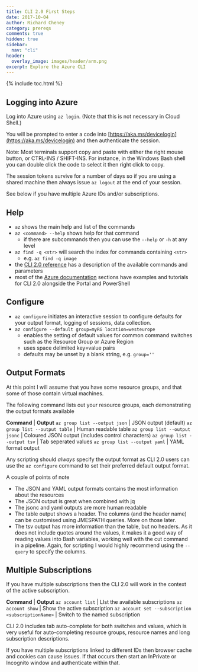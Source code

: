 ```yaml
---
title: CLI 2.0 First Steps
date: 2017-10-04
author: Richard Cheney
category: prereqs
comments: true
hidden: true
sidebar:
  nav: "cli"
header:
  overlay_image: images/header/arm.png
excerpt: Explore the Azure CLI
---
```

{% include toc.html %}

## Logging into Azure

Log into Azure using ```az login```.  (Note that this is not necessary in Cloud Shell.)

You will be prompted to enter a code into  [https://aka.ms/devicelogin](https://aka.ms/devicelogin) and then authenticate the session.

Note: Most terminals support copy and paste with either the right mouse button, or CTRL-INS / SHIFT-INS.  For instance, in the Windows Bash shell you can double click the code to select it then right click to copy.

The session tokens survive for a number of days so if you are using a shared machine then always issue ```az logout``` at the end of your session.

See below if you have multiple Azure IDs and/or subscriptions.

## Help

* ```az``` shows the main help and list of the commands
* ```az <command> --help``` shows help for that command
    * if there are subcommands then you can use the ```--help``` or ```-h``` at any level
* ```az find -q <str>``` will search the index for commands containing ```<str>```
    * e.g. ```az find -q image```
* the [CLI 2.0 reference](https://docs.microsoft.com/en-us/cli/azure/?view=azure-cli-latest) has a description of the available commands and parameters
* most of the [Azure documentation](https://docs.microsoft.com/en-us/azure/#pivot=products&panel=all) sections have examples and tutorials for CLI 2.0 alongside the Portal and PowerShell

## Configure

* `az configure` initiates an interactive session to configure defaults for your output format, logging of sessions, data collection.
* `az configure --default group=myRG location=westeurope`
    * enables the setting of default values for common command switches such as the Resource Group or Azure Region
    * uses space delimited key=value pairs
    * defaults may be unset by a blank string, e.g. `group=''`

## Output Formats

At this point I will assume that you have some resource groups, and that some of those contain virtual machines.

The following command lists out your resource groups, each demonstrating the output formats available

**Command** | **Output**
`az group list --output json` | JSON output (default)
`az group list --output table` | Human readable table
`az group list --output jsonc` | Coloured JSON output (includes control characters)
`az group list --output tsv` | Tab seperated values
`az group list --output yaml` | YAML format output

Any scripting should *always* specify the output format as CLI 2.0 users can use the ```az configure``` command to set their preferred default output format.

A couple of points of note

* The JSON and YAML output formats contains the most information about the resources
* The JSON output is great when combined with jq
* The jsonc and yaml outputs are more human readable
* The table output shows a header.  The columns (and the header name) can be customised using JMESPATH queries.  More on those later.
* The tsv output has more information than the table, but no headers. As it does not include quotes around the values, it makes it a good way of reading values into Bash variables, working well with the cut command in a pipeline.  Again, for scripting I would highly recommend using the ``--query`` to specify the columns.

## Multiple Subscriptions

If you have multiple subscriptions then the CLI 2.0 will work in the context of the active subscription.

**Command** | **Output**
`az account list` | LIst the available subscriptions
`az account show` | Show the active subscription
`az account set --subscription <subscriptionName>` | Switch to the named subscription

CLI 2.0 includes tab auto-complete for both switches and values, which is very useful for auto-completing resource groups, resource names and long subscription descriptions.

If you have multiple subscriptions linked to different IDs then browser cache and cookies can cause issues.  If that occurs then start an InPrivate or Incognito window and authenticate within that.
